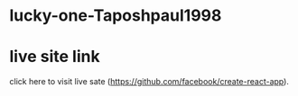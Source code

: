 # lucky-one-Taposhpaul1998

# live site link
click here to visit live sate (https://github.com/facebook/create-react-app).
